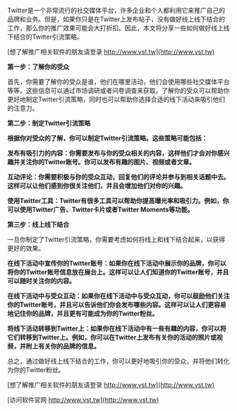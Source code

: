 Twitter是一个非常流行的社交媒体平台，许多企业和个人都利用它来推广自己的品牌和业务。但是，如果你只是在Twitter上发布帖子，没有做好线上线下结合的工作，那么你的推广效果可能会大打折扣。因此，本文将分享一些如何做好线上线下结合的Twitter引流策略。

[想了解推广相关软件的朋友请登录 http://www.vst.tw](http://www.vst.tw)

**第一步：了解你的受众**

首先，你需要了解你的受众是谁，他们在哪里活动，他们会使用哪些社交媒体平台等等。这些信息可以通过市场调研或者问卷调查来获取。了解你的受众可以帮助你更好地制定Twitter引流策略，同时也可以帮助你选择合适的线下活动来吸引他们的注意力。

**第二步：制定Twitter引流策略**

**根据你对受众的了解，你可以制定Twitter引流策略。这些策略可能包括：**

**发布有吸引力的内容：你需要发布与你的受众相关的内容，这样他们才会对你感兴趣并关注你的Twitter账号。你可以发布有趣的图片、视频或者文章。**

**互动评论：你需要积极与你的受众互动，回复他们的评论并参与到相关话题中去。这样可以让他们感到你很关注他们，并且会增加他们对你的兴趣。**

**使用Twitter工具：Twitter有很多工具可以帮助你提高曝光率和吸引力。例如，你可以使用Twitter广告、Twitter卡片或者Twitter Moments等功能。**

**第三步：线上线下结合**

一旦你制定了Twitter引流策略，你需要考虑如何将线上和线下结合起来，以获得更好的效果。

**在线下活动中宣传你的Twitter账号：如果你在线下活动中展示你的品牌，你可以将你的Twitter账号信息放在展台上。这样可以让人们知道你的Twitter账号，并且可以随时关注你的内容。**

**在线下活动中与受众互动：如果你在线下活动中与受众互动，你可以鼓励他们关注你的Twitter账号，并且可以告诉他们你会发布哪些内容。这样可以让人们更容易地记住你的品牌，并且更有可能成为你的Twitter粉丝。**

**将线下活动转移到Twitter上：如果你在线下活动中有一些有趣的内容，你可以将它们转移到Twitter上。例如，你可以在Twitter上发布有关你的活动的照片或视频，并附上有关你的品牌的信息。**

总之，通过做好线上线下结合的工作，你可以更好地吸引你的受众，并将他们转化为你的Twitter粉丝。

[想了解推广相关软件的朋友请登录 http://www.vst.tw](http://www.vst.tw)


[访问软件官网 http://www.vst.tw](http://www.vst.tw)
